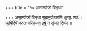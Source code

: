 +++
title = "१० असाम्योजो बिभृथा"

+++
असा॒म्योजो॑ बिभृथा सुदान॒वोऽसा॑मि धूतयः॒ शवः॑ ।  
ऋ॒षि॒द्विषे॑ मरुतः परिम॒न्यव॒ इषुं॒ न सृ॑जत॒ द्विष॑म् ॥